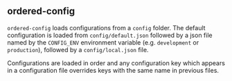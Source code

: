 ordered-config
--------------

`ordered-config` loads configurations from a `config` folder. The default
configuration is loaded from `config/default.json` followed by a json file named
by the `CONFIG_ENV` environment variable (e.g. `development` or `production`),
followed by a `config/local.json` file.

Configurations are loaded in order and any configuration key which appears in
a configuration file overrides keys with the same name in previous files.
